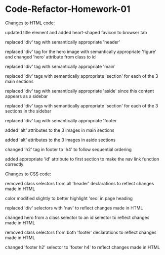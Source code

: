 # Code-Refactor-Homework-01


Changes to HTML code:

updated title element and added heart-shaped favicon to browser tab

replaced 'div' tag with semantically appropriate 'header'

replaced 'div' tag for the hero image with semantically appropriate 'figure' and changed 'hero' attribute from class to id

replaced 'div' tag with semantically appropriate 'main'

replaced 'div' tags with semantically appropriate 'section' for each of the 3 main sections 

replaced 'div' tag with semantically appropriate 'aside' since this content appears as a sidebar

replaced 'div' tags with semantically appropriate 'section' for each of the 3 sections in the sidebar

replaced 'div' tag with semantically appropriate 'footer

added 'alt' attributes to the 3 images in main sections

added 'alt' attributes to the 3 images in aside sections

changed 'h2' tag in footer to 'h4' to follow sequential ordering

added appropriate 'id' attribute to first section to make the nav link function correctly
 


Changes to CSS code:

removed class selectors from all 'header' declarations to reflect changes made in HTML

color modified slightly to better highlight 'seo' in page heading

replaced 'div' selectors with 'nav' to reflect changes made in HTML

changed hero from a class selector to an id selector to reflect changes made in HTML

removed class selectors from both 'footer' declarations to reflect changes made in HTML

changed 'footer h2' selector to 'footer h4' to reflect changes made in HTML

